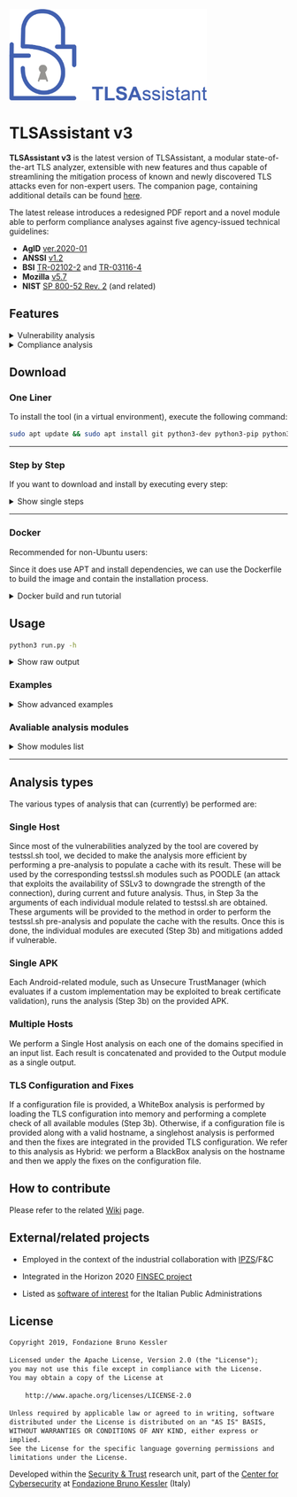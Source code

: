 <img src="assets/logo.png" alt="logo" style="zoom:35%;" />

# TLSAssistant v3

**TLSAssistant v3** is the latest version of TLSAssistant, a modular state-of-the-art TLS analyzer, extensible with new features and thus capable of streamlining the mitigation process of known and newly discovered TLS attacks even for non-expert users. The companion page, containing additional details can be found [here](https://st.fbk.eu/tools/TLSAssistant/).

The latest release introduces a redesigned PDF report and a novel module able to perform compliance analyses against five agency-issued technical guidelines:
- **AgID** [ver.2020-01](https://cert-agid.gov.it/wp-content/uploads/2020/11/AgID-RACCSECTLS-01.pdf)
- **ANSSI** [v1.2](https://cyber.gouv.fr/sites/default/files/2017/07/anssi-guide-recommandations_de_securite_relatives_a_tls-v1.2.pdf)
- **BSI** [TR-02102-2](https://www.bsi.bund.de/SharedDocs/Downloads/EN/BSI/Publications/TechGuidelines/TG02102/BSI-TR-02102-2.html) and [TR-03116-4](https://www.bsi.bund.de/SharedDocs/Downloads/DE/BSI/Publikationen/TechnischeRichtlinien/TR03116/BSI-TR-03116-4.html)
- **Mozilla** [v5.7](https://wiki.mozilla.org/Security/Server_Side_TLS)
- **NIST** [SP 800-52 Rev. 2](https://nvlpubs.nist.gov/nistpubs/SpecialPublications/NIST.SP.800-52r2.pdf) (and related)


## Features
<details>

<summary>Vulnerability analysis</summary>

![vulnerability_report](assets/report_vuln.png)
*Vulnerability analysis report*

TLSAssistant is capable of identifying a wide range of TLS vulnerabilities and generating actionable reports that can assist the system administrators in correctly and easily fixing their configurations.

The list of detectable issues is:
- Android applications
  - Accepting all SSL Certificates
  - Certificate or KeyStore Disclosure
  - Weak HostnameVerifier
  - Obfuscated Code
  - SSL GetInsecure Method
  - SSL Error
  - Weak TrustManager
  - Weak Algorithms
  - WebView has SSL Errors
- Webservers
  - 3SHAKE
  - ALPACA
  - BEAST
  - BREACH
  - CCS Injection
  - Certificate Transparency
  - CRIME
  - DROWN
  - FREAK
  - Heartbleed
  - HSTS preloading
  - HSTS set
  - HTTPS enforced
  - LOGJAM
  - LUCKY13
  - BAR MITZVAH
  - RC4 NOMORE
  - Perfect Forward Secrecy
  - POODLE
  - RACCOON
  - SSL RENEGOTIATION
  - ROBOT
  - SLOTH
  - SWEET32
  - TICKETBLEED

</details>
<details>

<summary>Compliance analysis</summary>

![compliance_report](assets/report_compliance.png)
*Compliance analysis report*

TLSAssistant is able to perform an automated compliance analysis against fivefive agency-issued technical guidelines:
- **AgID** [ver.2020-01](https://cert-agid.gov.it/wp-content/uploads/2020/11/AgID-RACCSECTLS-01.pdf)
- **ANSSI** [v1.2](https://cyber.gouv.fr/sites/default/files/2017/07/anssi-guide-recommandations_de_securite_relatives_a_tls-v1.2.pdf)
- **BSI** [TR-02102-2](https://www.bsi.bund.de/SharedDocs/Downloads/EN/BSI/Publications/TechGuidelines/TG02102/BSI-TR-02102-2.html) and [TR-03116-4](https://www.bsi.bund.de/SharedDocs/Downloads/DE/BSI/Publikationen/TechnischeRichtlinien/TR03116/BSI-TR-03116-4.html)
- **Mozilla** [v5.7](https://wiki.mozilla.org/Security/Server_Side_TLS)
- **NIST** [SP 800-52 Rev. 2](https://nvlpubs.nist.gov/nistpubs/SpecialPublications/NIST.SP.800-52r2.pdf) (and related)

It supports the following use-cases:
- **compare-to-one** - compare an already existing configuration against a single guideline. The output consists of a report that highlights the differences between the current and the target configuration and guides the system administrator towards closing the gap;
- **compare-to-many** - similar to the *compare-to-one* but considering multiple guidelines;
- **generate-after-one** - generate a working configuration compliant with a single guideline, taking into account any additional narrowing set by the user;
- **generate-after-many** - similar to the *generate-after-one* but considering multiple guidelines.

</details>

## Download

### One Liner
To install the tool (in a virtual environment), execute the following command:
```bash
sudo apt update && sudo apt install git python3-dev python3-pip python3-venv -y && git clone https://github.com/stfbk/tlsassistant.git && cd tlsassistant && python3 -m venv venv && source venv/bin/activate && pip3 install -r requirements.txt && python3 install.py -v
```
---
### Step by Step
If you want to download and install by executing every step:
<details>

<summary>Show single steps</summary>

0. Install git
```bash
sudo apt update && sudo apt-get install git -y
```
1. Download the tool by running

```bash
git clone https://github.com/stfbk/tlsassistant.git && cd tlsassistant
```
2. Install python
  ```bash
  sudo apt update && sudo apt-get install python3-dev python3-pip python3-venv -y
  ```
3. Optional but recommended: Create a virtual environment
  ```bash
  python3 -m venv venv
  ```
  and activate the virtual environment
  ```bash
  source venv/bin/activate
  ```
4. Install the requirements
  ```bash
  pip3 install -r requirements.txt
  ```
5. Run the installer
  ```bash
  python3 install.py
  ```
</details>

---

### Docker

Recommended for non-Ubuntu users:

Since it does use APT and install dependencies, we can use the Dockerfile to build the image and contain the installation process.

<details>
<summary>Docker build and run tutorial</summary>

clone the repository:

```bash
  git clone https://github.com/stfbk/tlsassistant.git && cd tlsassistant
```
Build the docker image:
```bash
  docker build -t tlsassistant .
```
Run the docker image:

```bash
docker run --rm -v ${PWD}/results:/tlsassistant/results -t tlsassistant -s fbk.eu
```
add all the `args` that we want to pass after the `tlsassistant` keyword.


We can use the `-v` flag to mount directories with the TLS configuration files.

```bash
docker run --rm -v ${PWD}/results:/tlsassistant/results -v ${PWD}/configurations_to_mount:/tlsassistant/config_mounted -t tlsassistant -f config_mounted/apache.conf
```
</details>

## Usage
```bash
python3 run.py -h
```
<details>

<summary>Show raw output</summary>

```
usage: TLSAssistant [-h] [--version] [-v] [--openssl OPENSSL | --ignore-openssl] [-ot {pdf,html}] [-o OUTPUT] [--group-by {host,module}] (-s SERVER | -f FILE | -d DOMAIN_FILE | -l [LIST] | -a APK) [--apply-fix [APPLY_FIX]]
                    [-c CONFIGURATION | -m CONFIGURATION [CONFIGURATION ...]] [-e EXCLUDE [EXCLUDE ...]] [--stix] [--webhook [WEBHOOK]] [--prometheus [PROMETHEUS]] [--config_type {apache,nginx,auto}] [--guidelines COMPLIANCE_ARGS]
                    [--apache] [--security COMPLIANCE_ARGS] [--output_config COMPLIANCE_ARGS] [--certificate_index COMPLIANCE_ARGS] [--custom_guidelines COMPLIANCE_ARGS] [--use_cache] [--clean] [--no_psk]

TLSAssistant Help

optional arguments:
  -h, --help            show this help message and exit
  --version             show program's version number and exit
  -v, --verbosity       increase output verbosity
  --openssl OPENSSL, --openssl-version OPENSSL
                        Add openSSL version to consider if configuration analysis is asked.
  --ignore-openssl      During configuration analysis, ignore openssl version completely.
  -ot {pdf,html}, --output-type {pdf,html}
                        The type of the report output.
                        Output type can be omitted and can be obtained by --output extension.
  -o OUTPUT, --output OUTPUT
                        Set report path.
  --group-by {host,module}
                        Choose how to group results by.
  -s SERVER, --server SERVER
                        The hostname, target of the analysis.
  -f FILE, --file FILE  The configuration to analyze.
  -d DOMAIN_FILE, --domain_file DOMAIN_FILE
                        The file path which has the hostname to analyze.
  -l [LIST], --list [LIST]
                        List all modules or print an help of a module.
                        For Example
                        -l freak
  -a APK, --apk APK     The apk path, target of the analysis.
  --apply-fix [APPLY_FIX]
                        Apply fix in the current configuration.
                         Give a path if using -s.
                        i.e.
                          python3 run.py -s fbk.eu --apply-fix myconf.conf
  -c CONFIGURATION, --conf CONFIGURATION, --configuration CONFIGURATION
                        Configuration path.
  -m CONFIGURATION [CONFIGURATION ...], --modules CONFIGURATION [CONFIGURATION ...]
                        List of modules to run
                        For example
                          -m breach crime freak
  -e EXCLUDE [EXCLUDE ...], --exclude EXCLUDE [EXCLUDE ...]
                        List of modules to exclude
                        For example
                          -e breach crime
  --stix                Generate STIX2 compliant output.
  --webhook [WEBHOOK]   Add a webhook url to send the results.
  --prometheus [PROMETHEUS]
                        Generate the prometheus output in a default path or in the specified path.
  --config_type {apache,nginx,auto}
                        Define the type of configuration to analyze.
  --guidelines COMPLIANCE_ARGS
                        A string containing the names of the guidelines that should be checked in the form: guideline_version1_version2 in the case of multiple guidelines they should be comma separated. Use "list" for a list of valid strings and "aliases" for a list of aliases.
  --apache              Default to False. If True the output configuration will have apache syntax, if false nginx will be used.
  --security COMPLIANCE_ARGS
                        Default to True. If False the legacy level priority will be used
  --output_config COMPLIANCE_ARGS
                        Where to save the output configuration file, only needed for generate one/many
  --certificate_index COMPLIANCE_ARGS
                        The index of the certificate to use for the analysis, only needed if the website has multiple certificates.Default to 1  (first certificate).
  --custom_guidelines COMPLIANCE_ARGS
                        A path to a custom guideline file, only needed if the user wants to use a custom guideline.
  --use_cache           Default to False. If True the program will use the cached testssl analysis, if False the cache will be ignored.
  --clean               Default to False. If True the program will remove the cached testssl analysis for this host.
  --no_psk              Default to False. If True the program will not consider PSK ciphersuites during analysis.

```
</details>

### Examples 
<details>
<summary>Show advanced examples</summary>

- Perform a **server** analysis

```bash
python3 run.py -s fbk.eu
```
<sub>If no configuration or module list provided, `default_server.json` is loaded.</sub>

- Perform a **configuration file** analysis

Here we specify the openssl version of the system which runs the web server.
```bash
python3 run.py -f my_apache_conf.conf --openssl 1.1.1
```

We can also **ignore the openssl version**, assuming the weakest version:
```bash
python3 run.py -f my_apache_conf.conf --ignore-openssl
```

- Perform a **TLS configuration file** analysis and **apply fixes**

By default, the configuration analyzed is changed in place.
```bash
python3 run.py -f my_apache_conf.conf --apply-fix
```

We can specify an **output** path of the fixed configuration:

```bash
python3 run.py -f my_apache_conf.conf --apply-fix my_output_conf.conf
```
- Perform an analysis by **selecting modules**

```bash
python3 run.py -s fbk.eu -m breach crime freak poodle hsts_preloading
```

Or by selecting a **TLSAssistant configuration file**:

```bash
python3 run.py -s fbk.eu -c default_server.json 
```

We can also **exclude some modules** without editing the configuration file:

```bash
python3 run.py -s fbk.eu -c default_server.json -e hsts_preloading
```

get the **full module list** with:
```bash
python3 run.py -l
```

- Perform an analysis with **subdomain enumeration**

```bash
python3 run.py -s *.fbk.eu
```

- Perform an analysis on an **apk file**

```bash
python3 run.py -a my_apk.apk
```

<sub>If no configuration or module list provided, `default_android.json` is loaded.</sub>

- Analyze **all domains in a file** (one per line, including subdomains enumeration)

Assuming the file `domains_list.log` looks like this:
```
music.amazon.it
facebook.com
*.fbk.eu
```
we execute:

```bash
python3 run.py -d domains_list.log
```

- Check the **compliance** of an existing deployment against AgID TLS guidelines

```bash
python3 run.py -m compare_one --guidelines agid -s www.example.com --ignore-openssl
```

- Generate a new configuration, already **compliant** with NIST guidelines

```bash
python3 run.py -m generate_one --guidelines nist --output_conf compliant_config.conf --openssl-version 3.0.2 -s placeholder
```

</details>


### Avaliable analysis modules

<details>
<summary>Show modules list</summary>

```bash
python3 run.py -l
```

Results:

```
Here's a list of all the modules available:
Android:
        accepting_all_certificates
        certificate_keystore_disclosure
        hostnameverifier
        obfuscated_code
        ssl_error
        ssl_getinsecure_method
        trustmanager
        weak_algorithms
        webview_ssl_errors
Compliance:
        compare_one
        compare_many
        generate_one
        generate_many
Server:
        3shake
        alpaca
        beast
        breach
        ccs_injection
        certificate_transparency
        crime
        drown
        freak
        heartbleed
        hsts_preloading
        hsts_set
        https_enforced
        logjam
        lucky13
        mitzvah
        nomore
        padding_oracle
        pfs
        sslpoodle
        tlspoodle
        raccoon
        renegotiation
        robot
        sloth
        sweet32
        ticketbleed
Use 
        -l module_name
 to read the details.
```

</details>

---

## Analysis types
The various types of analysis that can (currently) be performed are:

### Single Host
Since most of the vulnerabilities analyzed by the tool are covered by testssl.sh tool, we decided to make the analysis more efficient by performing a pre-analysis to populate a cache with its result. These will be used by the corresponding testssl.sh modules such as POODLE (an attack that exploits the availability of SSLv3 to downgrade the strength of the connection), during current and future analysis. Thus, in Step 3a the arguments of each individual module related to testssl.sh are obtained. These arguments will be provided to the method in order to perform the testssl.sh pre-analysis and populate the cache with the results. Once this is done, the individual modules are executed (Step 3b) and mitigations added if vulnerable.

### Single APK
Each Android-related module, such as Unsecure TrustManager (which evaluates if a custom implementation may be exploited to break certificate validation), runs the analysis (Step 3b) on the provided APK.

### Multiple Hosts
We perform a Single Host analysis on each one of the domains specified in an input list. Each result is concatenated and provided to the Output module as a single output.	

### TLS Configuration and Fixes
If a configuration file is provided, a WhiteBox analysis is performed by loading the TLS configuration into memory and performing a complete check of all available modules (Step 3b). Otherwise, if a configuration file is provided along with a valid hostname, a singlehost analysis is performed and then the fixes are integrated in the provided TLS configuration. We refer to this analysis as Hybrid: we perform a BlackBox analysis on the hostname and then we apply the fixes on the configuration file.

## How to contribute
Please refer to the related [Wiki](https://github.com/stfbk/tlsassistant/wiki) page.

## External/related projects

- Employed in the context of the industrial collaboration with [IPZS](https://www.ipzs.it)/F&C

- Integrated in the Horizon 2020 [FINSEC project](https://www.finsec-project.eu/)

- Listed as [software of interest](https://developers.italia.it/it/software/stfbk-tlsassistant-e1ccc0) for the Italian Public Administrations


## License

```
Copyright 2019, Fondazione Bruno Kessler

Licensed under the Apache License, Version 2.0 (the "License");
you may not use this file except in compliance with the License.
You may obtain a copy of the License at

    http://www.apache.org/licenses/LICENSE-2.0

Unless required by applicable law or agreed to in writing, software
distributed under the License is distributed on an "AS IS" BASIS,
WITHOUT WARRANTIES OR CONDITIONS OF ANY KIND, either express or implied.
See the License for the specific language governing permissions and
limitations under the License.
```

Developed within the [Security & Trust](https://st.fbk.eu/) research unit, part of the [Center for Cybersecurity](https://cs.fbk.eu/)  at [Fondazione Bruno Kessler](https://www.fbk.eu/en/) (Italy)

